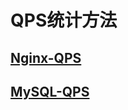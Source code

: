 # QPS统计方法
## [Nginx-QPS](https://blog.51cto.com/u_13747193/6528648?articleABtest=0)    
## [MySQL-QPS](https://blog.51cto.com/u_16175432/6808187)  
